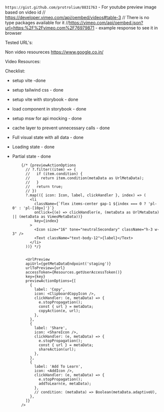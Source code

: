 `https://gist.github.com/protrolium/8831763` - For youtube preview image based on video id
// https://developer.vimeo.com/api/oembed/videos#table-3
// There is no type packages available for it
//https://vimeo.com/api/oembed.json?url=https:%2F%2Fvimeo.com%2F76979871 - example response to see it in browser

Tested URL's:

Non video resoureces
https://www.google.co.in/

Video Resources:

Checklist:

- setup vite -done
- setup tailwind css - done
- setup vite with storybook - done
- load component in storybook - done
- setup msw for api mocking - done

- cache layer to prevent unnecessary calls - done
- Full visual state with all data - done
- Loading state - done
- Partial state - done

          {/* {previewActionOptions
            // ?.filter((item) => {
            //   if (item.condition) {
            //     return item.condition(metaData as UrlMetaData);
            //   }
            //   return true;
            // })
            ?.map(({ icon: Icon, label, clickHandler }, index) => (
              <li
                className={`flex items-center gap-1 ${index === 0 ? 'pl-0' : 'pl-[10px]'}`}
                onClick={(e) => clickHandler(e, (metaData as UrlMetaData) || (metaData as VimeoMetaData))}
                key={index}
              >
                <Icon size="16" tone="neutralSecondary" className="h-3 w-3" />
                <Text className="text-body-12">{label}</Text>
              </li>
            ))} */}


            <UrlPreview
            apiUrl={getMetaDataEndpoint('staging')}
            urlToPreview={url}
            accessToken={Resources.getUserAccessToken()}
            key={key}
            previewActionOptions={[
              {
                label: 'Copy',
                icon: <ClipboardCopyIcon />,
                clickHandler: (e, metaData) => {
                  e.stopPropagation();
                  const { url } = metaData;
                  copyAction(e, url);
                },
              },
              {
                label: 'Share',
                icon: <ShareIcon />,
                clickHandler: (e, metaData) => {
                  e.stopPropagation();
                  const { url } = metaData;
                  shareAction(url);
                },
              },
              {
                label: 'Add To Learn',
                icon: <AddIcon />,
                clickHandler: (e, metaData) => {
                  e.stopPropagation();
                  addToLearn(e, metaData);
                },
                // condition: (metaData) => Boolean(metaData.adaptiveU),
              },
            ]}
          />
